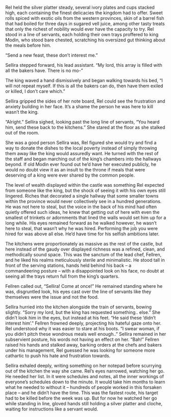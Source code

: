 Rel held the silver platter steady, several ivory plates and cups stacked high, each containing the finest delicacies the kingdom had to offer. Sweet rolls spiced with exotic oils from the western provinces, skin of a barrel fish that had boiled for three days in sugared vell juice, among other tasty treats that only the richest of nobility would ever have the capacity to try. Rel stood in a line of servants, each holding their own trays proffered to king Modin, who stood bare chested, scratching his oversized gut thinking about the meals before him. 

“Send a new feast, these don’t interest me.”

Sellira stepped forward, his lead assistant. “My lord, this array is filled with all the bakers have. There is no mo-”

The king waved a hand dismissively and began walking towards his bed, “I will not repeat myself. If this is all the bakers can do, then have them exiled or killed, I don’t care which.”

Sellira gripped the sides of her note board, Rel could see the frustration and anxiety building in her face. It’s a shame the person he was here to kill wasn’t the king. 

“Alright.” Sellira sighed, looking past the long line of servants, “You heard him, send these back to the kitchens.” She stared at the floor as she stalked out of the room.

She was a good person Sellira was, Rel figured she would try and find a way to donate the dishes to the local poverty instead of simply throwing them away like the king would assuredly want. He turned with the rest of the staff and began marching out of the king’s chambers into the hallways beyond. If old Modin ever found out he’d have her executed publicly, he would no doubt view it as an insult to the throne if meals that were deserving of a king were ever shared by the common people. 

The level of wealth displayed within the castle was something Rel expected from someone like the king, but the shock of seeing it with his own eyes still lingered. Riches that decorated a single hallway that some smaller towns within the province would never collectively see in a hundred generations. He was not here to steal, but the voice in the back of his mind had often quietly offered such ideas, he knew that getting out of here with even the smallest of trinkets or adornments that lined the walls would set him up for a long while. His eyes remained forward as he walked however, he wasn’t here to steal, that wasn’t why he was hired. Performing the job you were hired for was above all else. He’d have time for his selfish ambitions later. 

The kitchens were proportionately as massive as the rest of the castle, but here instead of the gaudy over displayed richness was a refined, clean, and methodically sound space. This was the sanctum of the lead chef, Fellren, and he liked his realms meticulously sterile and minimalistic. He stood tall in front of the serving stations, hands held behind his back – a commandeering posture – with a disappointed look on his face, no doubt at seeing all the trays return full from the king’s quarters. 

Fellren called out, “Sellira! Come at once!” He remained standing where he was, disgruntled look, his eyes cast over the line of servants like they themselves were the issue and not the food. 

Sellira hurried into the kitchen alongside the train of servants, bowing slightly. “Sorry my lord, but the king has requested something.. else.” She didn’t look him in the eyes, but instead at his feet. “He said these ‘didn’t interest him’.”
Fellren frowned deeply, projecting his hateful gaze onto her. Rel understood why it was easier to stare at his boots. “I swear woman, if you didn’t pitch these wondrous meals well enough..” Sellira remained in her subservient posture, his words not having an effect on her. “Bah!” Fellren raised his hands and stalked away, barking orders at the chefs and bakers under his management, Rel guessed he was looking for someone more cathartic to push his hate and frustration towards. 

Sellira exhaled deeply, writing something on her notepad before scurrying out of the kitchen the way she came. Rel’s eyes narrowed, watching her go. He needed her list. In it were schedules and notes, all the inner workings of everyone’s schedules down to the minute. It would take him months to learn what he needed to without it – hundreds of people worked in this forsaken place – and he didn’t have the time. This was the fastest route, his target had to be killed before the week was up. But for now he watched her go while standing in line, gloved hands still holding a silver platter and cloche, waiting for instructions like a servant would.
